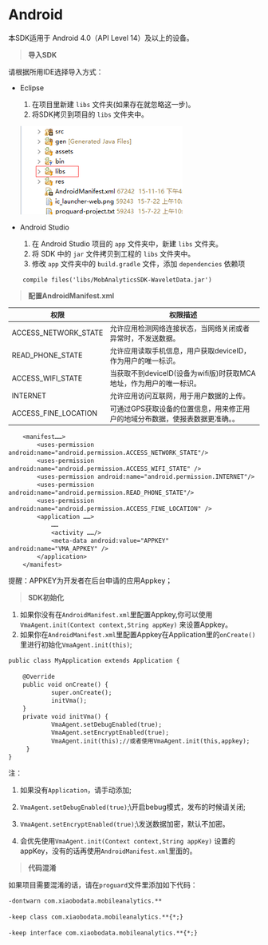 # Android

本SDK适用于 Android 4.0（API Level 14）及以上的设备。

> **导入SDK**

请根据所用IDE选择导入方式：

* Eclipse

  1. 在项目里新建 `libs` 文件夹\(如果存在就忽略这一步\)。
  2. 将SDK拷贝到项目的 `libs` 文件夹中。

  ![](/assets/android_integration_picture1.png)

* Android Studio

  1. 在 Android Studio 项目的 `app` 文件夹中，新建 `libs` 文件夹。
  2. 将 SDK 中的 `jar` 文件拷贝到工程的 `libs` 文件夹中。
  3. 修改 `app` 文件夹中的 `build.gradle` 文件，添加 `dependencies` 依赖项

```
    compile files('libs/MobAnalyticsSDK-WaveletData.jar')
```

> **配置AndroidManifest.xml**

| 权限 | 权限描述 |
| --- | --- |
| ACCESS\_NETWORK\_STATE | 允许应用检测网络连接状态，当网络关闭或者异常时，不发送数据。 |
| READ\_PHONE\_STATE | 允许应用读取手机信息，用户获取deviceID，作为用户的唯一标识。 |
| ACCESS\_WIFI\_STATE | 当获取不到deviceID\(设备为wifi版\)时获取MCA地址，作为用户的唯一标识。 |
| INTERNET | 允许应用访问互联网，用于用户数据的上传。 |
| ACCESS\_FINE\_LOCATION | 可通过GPS获取设备的位置信息，用来修正用户的地域分布数据，使报表数据更准确。。 |

```
    <manifest……>
        <uses-permission android:name="android.permission.ACCESS_NETWORK_STATE"/>
        <uses-permission android:name="android.permission.ACCESS_WIFI_STATE" />
        <uses-permission android:name="android.permission.INTERNET"/>
        <uses-permission android:name="android.permission.READ_PHONE_STATE"/>
        <uses-permission android:name="android.permission.ACCESS_FINE_LOCATION" />
        <application ……>
            ……
            <activity ……/>
            <meta-data android:value="APPKEY" android:name="VMA_APPKEY" />
        </application>    
    </manifest>
```

提醒：APPKEY为开发者在后台申请的应用Appkey；

> **SDK初始化**

1. 如果你没有在`AndroidManifest.xml`里配置Appkey,你可以使用`VmaAgent.init(Context context,String appKey)` 来设置Appkey。
2. 如果你在`AndroidManifest.xml`里配置Appkey在Application里的`onCreate()`里进行初始化`VmaAgent.init(this)`;

```
public class MyApplication extends Application {

    @Override
    public void onCreate() {
            super.onCreate();
            initVma();
    }
    private void initVma() {
            VmaAgent.setDebugEnabled(true);
            VmaAgent.setEncryptEnabled(true);
            VmaAgent.init(this);//或者使用VmaAgent.init(this,appkey);
     }
}
```

注：

1. 如果没有`Application`，请手动添加;

2. `VmaAgent.setDebugEnabled(true)`;\开启bebug模式，发布的时候请关闭;

3. `VmaAgent.setEncryptEnabled(true)`;\发送数据加密，默认不加密。

4. 会优先使用`VmaAgent.init(Context context,String appKey)` 设置的appKey，没有的话再使用`AndroidManifest.xml`里面的。

> **代码混淆**

如果项目需要混淆的话，请在`proguard`文件里添加如下代码：

```
-dontwarn com.xiaobodata.mobileanalytics.**

-keep class com.xiaobodata.mobileanalytics.**{*;}

-keep interface com.xiaobodata.mobileanalytics.**{*;}
```



